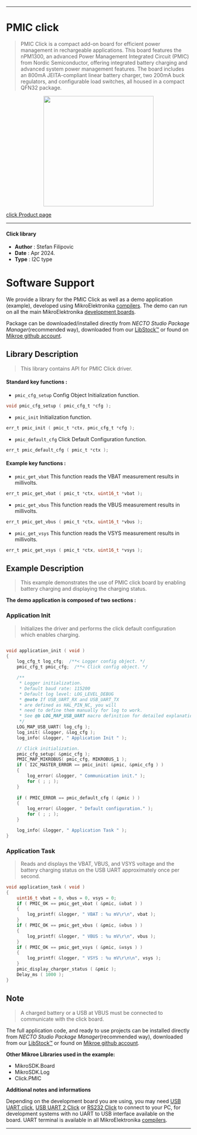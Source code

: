 
---
# PMIC click

> PMIC Click is a compact add-on board for efficient power management in rechargeable applications. This board features the nPM1300, an advanced Power Management Integrated Circuit (PMIC) from Nordic Semiconductor, offering integrated battery charging and advanced system power management features. The board includes an 800mA JEITA-compliant linear battery charger, two 200mA buck regulators, and configurable load switches, all housed in a compact QFN32 package.

<p align="center">
  <img src="https://download.mikroe.com/images/click_for_ide/pmic_click.png" height=300px>
</p>

[click Product page](https://www.mikroe.com/pmic-click)

---


#### Click library

- **Author**        : Stefan Filipovic
- **Date**          : Apr 2024.
- **Type**          : I2C type


# Software Support

We provide a library for the PMIC Click
as well as a demo application (example), developed using MikroElektronika
[compilers](https://www.mikroe.com/necto-studio).
The demo can run on all the main MikroElektronika [development boards](https://www.mikroe.com/development-boards).

Package can be downloaded/installed directly from *NECTO Studio Package Manager*(recommended way), downloaded from our [LibStock&trade;](https://libstock.mikroe.com) or found on [Mikroe github account](https://github.com/MikroElektronika/mikrosdk_click_v2/tree/master/clicks).

## Library Description

> This library contains API for PMIC Click driver.

#### Standard key functions :

- `pmic_cfg_setup` Config Object Initialization function.
```c
void pmic_cfg_setup ( pmic_cfg_t *cfg );
```

- `pmic_init` Initialization function.
```c
err_t pmic_init ( pmic_t *ctx, pmic_cfg_t *cfg );
```

- `pmic_default_cfg` Click Default Configuration function.
```c
err_t pmic_default_cfg ( pmic_t *ctx );
```

#### Example key functions :

- `pmic_get_vbat` This function reads the VBAT measurement results in millivolts.
```c
err_t pmic_get_vbat ( pmic_t *ctx, uint16_t *vbat );
```

- `pmic_get_vbus` This function reads the VBUS measurement results in millivolts.
```c
err_t pmic_get_vbus ( pmic_t *ctx, uint16_t *vbus );
```

- `pmic_get_vsys` This function reads the VSYS measurement results in millivolts.
```c
err_t pmic_get_vsys ( pmic_t *ctx, uint16_t *vsys );
```

## Example Description

> This example demonstrates the use of PMIC click board by enabling battery charging and displaying the charging status.

**The demo application is composed of two sections :**

### Application Init

> Initializes the driver and performs the click default configuration which enables charging.

```c

void application_init ( void )
{
    log_cfg_t log_cfg;  /**< Logger config object. */
    pmic_cfg_t pmic_cfg;  /**< Click config object. */

    /** 
     * Logger initialization.
     * Default baud rate: 115200
     * Default log level: LOG_LEVEL_DEBUG
     * @note If USB_UART_RX and USB_UART_TX 
     * are defined as HAL_PIN_NC, you will 
     * need to define them manually for log to work. 
     * See @b LOG_MAP_USB_UART macro definition for detailed explanation.
     */
    LOG_MAP_USB_UART( log_cfg );
    log_init( &logger, &log_cfg );
    log_info( &logger, " Application Init " );

    // Click initialization.
    pmic_cfg_setup( &pmic_cfg );
    PMIC_MAP_MIKROBUS( pmic_cfg, MIKROBUS_1 );
    if ( I2C_MASTER_ERROR == pmic_init( &pmic, &pmic_cfg ) ) 
    {
        log_error( &logger, " Communication init." );
        for ( ; ; );
    }
    
    if ( PMIC_ERROR == pmic_default_cfg ( &pmic ) )
    {
        log_error( &logger, " Default configuration." );
        for ( ; ; );
    }

    log_info( &logger, " Application Task " );
}

```

### Application Task

> Reads and displays the VBAT, VBUS, and VSYS voltage and the battery charging status on the USB UART approximately once per second.

```c
void application_task ( void )
{
    uint16_t vbat = 0, vbus = 0, vsys = 0;
    if ( PMIC_OK == pmic_get_vbat ( &pmic, &vbat ) )
    {
        log_printf( &logger, " VBAT : %u mV\r\n", vbat );
    }
    if ( PMIC_OK == pmic_get_vbus ( &pmic, &vbus ) )
    {
        log_printf( &logger, " VBUS : %u mV\r\n", vbus );
    }
    if ( PMIC_OK == pmic_get_vsys ( &pmic, &vsys ) )
    {
        log_printf( &logger, " VSYS : %u mV\r\n\n", vsys );
    }
    pmic_display_charger_status ( &pmic );
    Delay_ms ( 1000 );
}
```

## Note

> A charged battery or a USB at VBUS must be connected to communicate with the click board.

The full application code, and ready to use projects can be installed directly from *NECTO Studio Package Manager*(recommended way), downloaded from our [LibStock&trade;](https://libstock.mikroe.com) or found on [Mikroe github account](https://github.com/MikroElektronika/mikrosdk_click_v2/tree/master/clicks).

**Other Mikroe Libraries used in the example:**

- MikroSDK.Board
- MikroSDK.Log
- Click.PMIC

**Additional notes and informations**

Depending on the development board you are using, you may need
[USB UART click](https://www.mikroe.com/usb-uart-click),
[USB UART 2 Click](https://www.mikroe.com/usb-uart-2-click) or
[RS232 Click](https://www.mikroe.com/rs232-click) to connect to your PC, for
development systems with no UART to USB interface available on the board. UART
terminal is available in all MikroElektronika
[compilers](https://shop.mikroe.com/compilers).

---
